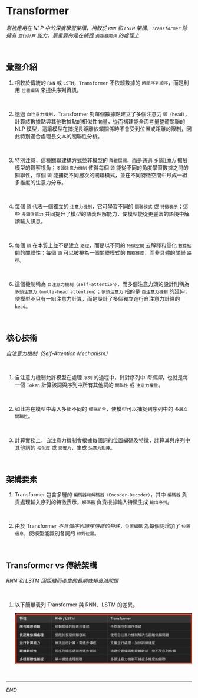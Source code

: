# Transformer

_常被應用在 NLP 中的深度學習架構，相較於 `RNN` 和 `LSTM` 架構，`Transformer` 除擁有 `並行計算` 能力，最重要的是在捕捉 `長距離關係` 的處理上_

<br>

## 彙整介紹

1. 相較於傳統的 `RNN` 或 `LSTM`，`Transformer` 不依賴數據的 `時間序列順序`，而是利用 `位置編碼` 來提供序列資訊。

<br>

2. 透過 `自注意力機制`，Transformer 對每個數據點建立了多個注意力 `頭（head）`，計算該數據點與其他數據點的相似性向量，從而構建能全面考量整體關聯的 NLP 模型，這讓模型在捕捉長距離依賴關係時不會受到位置或距離的限制，因此特別適合處理長文本的關聯性分析。

<br>

3. 特別注意，這種關聯建構方式並非模型的 `降維展開`，而是通過 `多頭注意力` 擴展模型的觀察視角；`多頭注意力機制` 使得每個 `頭` 能從不同的角度學習數據之間的關聯性，每個 `頭` 能捕捉不同層次的關聯模式，並在不同特徵空間中形成一組多維度的注意力分布。

<br>

4. 每個 `頭` 代表一個獨立的 `注意力機制`，它可學習不同的 `關聯模式` 或 `特徵表示`；這些 `多頭注意力` 共同提升了模型的語義理解能力，使模型能從更豐富的語境中解讀輸入訊息。

<br>

5. 每個 `頭` 在本質上並不是建立 `路徑`，而是以不同的 `特徵空間` 去解釋和量化 `數據點` 間的關聯性；每個 `頭` 可以被視為一個關聯模式的 `觀察維度`，而非具體的關聯 `路徑`。

<br>

6. 這個機制稱為 `自注意力機制（self-attention）`，而多個注意力頭的設計則稱為 `多頭注意力（multi-head attention）`；`多頭注意力` 指的是 `自注意力機制` 的延伸，使模型不只有一組注意力計算，而是設計了多個獨立進行自注意力計算的 `head`。

<br>

## 核心技術

_自注意力機制（Self-Attention Mechanism）_

<br>

1. 自注意力機制允許模型在處理 `序列` 的過程中，針對序列中 _每個詞_，也就是每一個 `Token`  計算該詞與序列中所有其他詞的 `關聯性` 或 `注意力權重`。

<br>

2. 如此將在模型中導入多組不同的 `權重組合`，使模型可以捕捉到序列中的 `多層次關聯性`。

<br>

3. 計算實務上，自注意力機制會根據每個詞的位置編碼及特徵，計算其與序列中其他詞的 `相似度` 或 `影響力`，生成 `注意力矩陣`。

<br>

## 架構要素

1. Transformer 包含多層的 `編碼器和解碼器（Encoder-Decoder）`，其中 `編碼器` 負責處理輸入序列的特徵表示，`解碼器` 負責根據輸入特徵生成 `輸出序列`。

<br>

2. 由於 Transformer _不具備序列順序傳遞的特性_，`位置編碼` 為每個詞增加了 `位置信息`，使模型能識別各詞的 `相對位置`。

<br>

## Transformer vs 傳統架構

_RNN 和 LSTM 因距離而產生的長期依賴衰減問題_

<br>

1. 以下簡單表列 Transformer 與 RNN、LSTM 的差異。

    ![](images/img_01.png)

<br>

___

_END_